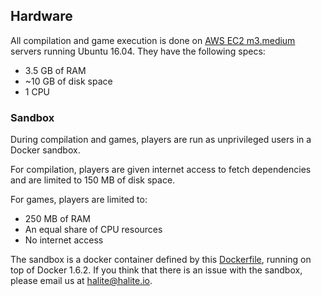 ## <a name="hardware"></a> Hardware

All compilation and game execution is done on [AWS EC2 m3.medium](https://aws.amazon.com/ec2/instance-types/) servers running Ubuntu 16.04. They have the following specs:
 - 3.5 GB of RAM
 - ~10 GB of disk space
 - 1 CPU
 
### Sandbox

During compilation and games, players are run as unprivileged users in a Docker sandbox.

For compilation, players are given internet access to fetch dependencies and are limited to 150 MB of disk space.

For games, players are limited to:
 - 250 MB of RAM
 - An equal share of CPU resources
 - No internet access


The sandbox is a docker container defined by this [Dockerfile](https://github.com/HaliteChallenge/Halite/blob/master/worker/Dockerfile), running on top of Docker 1.6.2.
If you think that there is an issue with the sandbox, please email us at <halite@halite.io>.
